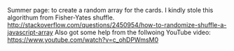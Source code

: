 Summer page: to create a random array for the cards. I kindly stole this algorithum from Fisher-Yates shuffle. 
http://stackoverflow.com/questions/2450954/how-to-randomize-shuffle-a-javascript-array
Also got some help from the follwoing YouTube video:
https://www.youtube.com/watch?v=c_ohDPWmsM0


